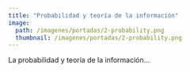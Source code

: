 ```yaml
---
title: "Probabilidad y teoría de la información"
image: 
  path: /imagenes/portadas/2-probability.png
  thumbnail: /imagenes/portadas/2-probability.png
---
```


La probabilidad y teoría de la información...